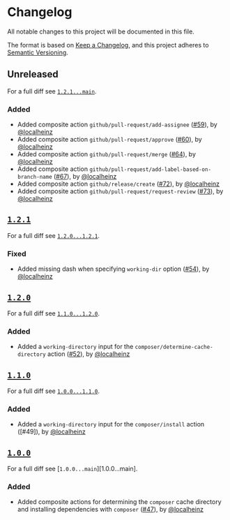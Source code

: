 # Changelog

All notable changes to this project will be documented in this file.

The format is based on [Keep a Changelog](https://keepachangelog.com/en/1.0.0/), and this project adheres to [Semantic Versioning](https://semver.org/spec/v2.0.0.html).

## Unreleased

For a full diff see [`1.2.1...main`][1.2.1...main].

### Added

- Added composite action `github/pull-request/add-assignee` ([#59]), by [@localheinz]
- Added composite action `github/pull-request/approve` ([#60]), by [@localheinz]
- Added composite action `github/pull-request/merge` ([#64]), by [@localheinz]
- Added composite action `github/pull-request/add-label-based-on-branch-name` ([#67]), by [@localheinz]
- Added composite action `github/release/create` ([#72]), by [@localheinz]
- Added composite action `github/pull-request/request-review` ([#73]), by [@localheinz]

## [`1.2.1`][1.2.1]

For a full diff see [`1.2.0...1.2.1`][1.2.0...1.2.1].

### Fixed

- Added missing dash when specifying `working-dir` option ([#54]), by [@localheinz]

## [`1.2.0`][1.2.0]

For a full diff see [`1.1.0...1.2.0`][1.1.0...1.2.0].

### Added

- Added a `working-directory` input for the `composer/determine-cache-directory` action ([#52]), by [@localheinz]

## [`1.1.0`][1.1.0]

For a full diff see [`1.0.0...1.1.0`][1.0.0...1.1.0].

### Added

- Added a `working-directory` input for the `composer/install` action ([#49]), by [@localheinz]

## [`1.0.0`][1.0.0]

For a full diff see [`1.0.0...main`][1.0.0...main].

### Added

- Added composite actions for determining the `composer` cache directory and installing dependencies with `composer` ([#47]), by [@localheinz]

[1.0.0]: https://github.com/ergebnis/.github/releases/tag/1.0.0
[1.1.0]: https://github.com/ergebnis/.github/releases/tag/1.1.0
[1.2.0]: https://github.com/ergebnis/.github/releases/tag/1.2.0
[1.2.1]: https://github.com/ergebnis/.github/releases/tag/1.2.1

[ca7f15d...1.0.0]: https://github.com/ergebnis/.github/compare/ca7f15d...1.0.0
[1.0.0...1.1.0]: https://github.com/ergebnis/.github/compare/1.0.0...1.1.0
[1.1.0...1.2.0]: https://github.com/ergebnis/.github/compare/1.1.0...1.2.0
[1.2.0...1.2.1]: https://github.com/ergebnis/.github/compare/1.2.0...1.2.1
[1.2.1...main]: https://github.com/ergebnis/.github/compare/1.2.1...main

[#47]: https://github.com/ergebnis/.github/pull/47
[#48]: https://github.com/ergebnis/.github/pull/48
[#52]: https://github.com/ergebnis/.github/pull/52
[#54]: https://github.com/ergebnis/.github/pull/54
[#59]: https://github.com/ergebnis/.github/pull/59
[#60]: https://github.com/ergebnis/.github/pull/60
[#64]: https://github.com/ergebnis/.github/pull/64
[#67]: https://github.com/ergebnis/.github/pull/67
[#72]: https://github.com/ergebnis/.github/pull/72
[#73]: https://github.com/ergebnis/.github/pull/73

[@localheinz]: https://github.com/localheinz
